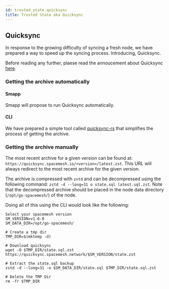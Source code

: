 ```yaml
---
id: trusted_state_quicksync
title: Trusted State aka Quicksync
---
```


## Quicksync

In response to the growing difficulty of syncing a fresh node, we have prepared a way to speed up the syncing process. Introducing, Quicksync.

Before reading any further, plaese read the annoucement about Quicksync [here](https://spacemesh.io/blog/making-sync-faster/).

### Getting the archive automatically

#### Smapp

Smapp will propose to run Quicksync automatically.

#### CLI

We have prepared a simple tool called [quicksync-rs](https://github.com/spacemeshos/quicksync-rs) that simplifies the process of getting the archive.

### Getting the archive manually

The most recent archive for a given version can be found at: `https://quicksync.spacemesh.io/<version>/latest.zst`. This URL will always redirect to the most recent archive for the given version.

The archive is compressed with `zstd` and can be decompressed using the following command: `zstd -d --long=31 o state.sql latest.sql.zst`. Note that the decompressed archive should be placed in the node data directory (`/opt/go-spacemesh/`) of the node.

Doing all of this using the CLI would look like the following:
```
Select your spacemesh version
SM_VERSION=v1.6.0
SM_DATA_DIR=/opt/go-spacemesh/

# Create a tmp dir
TMP_DIR=$(mktemp -d)

# Download quicksync
wget -O $TMP_DIR/state.sql.zst https://quicksync.spacemesh.network/$SM_VERSION/state.zst

# Extract the state.sql backup
zstd -d --long=31 -o $SM_DATA_DIR/state.sql $TMP_DIR/state.sql.zst

# Delete the TMP Dir
rm -fr $TMP_DIR
```
